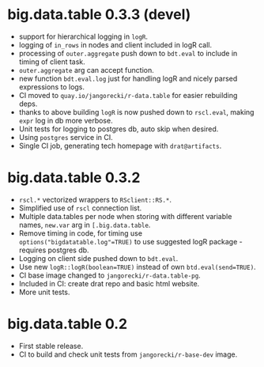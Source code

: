 # big.data.table 0.3.3 (devel)

* support for hierarchical logging in `logR`.
* logging of `in_rows` in nodes and client included in logR call.
* processing of `outer.aggregate` push down to `bdt.eval` to include in timing of client task.
* `outer.aggregate` arg can accept function.
* new function `bdt.eval.log` just for handling logR and nicely parsed expressions to logs.
* CI moved to `quay.io/jangorecki/r-data.table` for easier rebuilding deps.
* thanks to above building `logR` is now pushed down to `rscl.eval`, making `expr` log in db more verbose.
* Unit tests for logging to postgres db, auto skip when desired.
* Using `postgres` service in CI.
* Single CI job, generating tech homepage with `drat@artifacts`.

# big.data.table 0.3.2

* `rscl.*` vectorized wrappers to `RSclient::RS.*`.
* Simplified use of `rscl` connection list.
* Multiple data.tables per node when storing with different variable names, `new.var` arg in `[.big.data.table`.
* Remove timing in code, for timing use `options("bigdatatable.log"=TRUE)` to use suggested logR package - requires postgres db.
* Logging on client side pushed down to `bdt.eval`.
* Use new `logR::logR(boolean=TRUE)` instead of own `btd.eval(send=TRUE)`.
* CI base image changed to `jangorecki/r-data.table-pg`.
* Included in CI: create drat repo and basic html website.
* More unit tests.

# big.data.table 0.2

* First stable release.
* CI to build and check unit tests from `jangorecki/r-base-dev` image.
